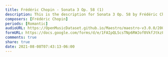 ```yaml
---
title: Frédéric Chopin - Sonata 3 Op. 58 (1)
description: This is the description for Sonata 3 Op. 58 by Frédéric Chopin
composers: [Frédéric Chopin]
periods: [Romantic]
audioURL: https://OpenMusicDataset.github.io/Maestro/maestro-v3.0.0/2006/MIDI-Unprocessed_07_R1_2006_01-04_ORIG_MID--AUDIO_07_R1_2006_03_Track03_wav.midi
formURL: https://docs.google.com/forms/d/e/1FAIpQLScsTNp6RWJof0VkfJtkzFz5UStfT2KC1IarZKuSAA0YrvUFHw/viewform
comments: true
share: true
date: 2021-08-08T07:43:13-06:00
---
```

